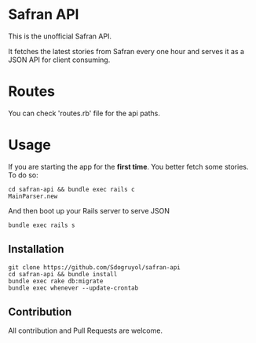# Safran API

This is the unofficial Safran API.

It fetches the latest stories from Safran every one hour and serves it as a JSON API for client consuming.

# Routes

You can check 'routes.rb' file for the api paths.


# Usage

If you are starting the app for the **first time**. You better fetch some stories. To do so:

    cd safran-api && bundle exec rails c
    MainParser.new

And then boot up your Rails server to serve JSON

    bundle exec rails s

## Installation

	git clone https://github.com/Sdogruyol/safran-api
	cd safran-api && bundle install
    bundle exec rake db:migrate
	bundle exec whenever --update-crontab
	

## Contribution

All contribution and Pull Requests are welcome.
